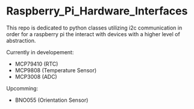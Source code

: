 # Raspberry_Pi_Hardware_Interfaces

This repo is dedicated to python classes utilizing i2c communication in order for a raspberry pi the interact with devices with a higher level of abstraction.

Currently in developement:

- MCP79410 (RTC)
- MCP9808 (Temperature Sensor)
- MCP3008 (ADC)

Upcomming:

- BNO055 (Orientation Sensor)
